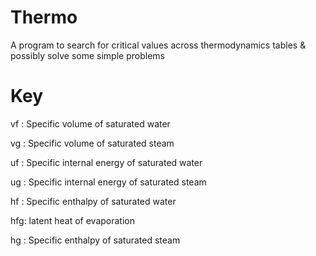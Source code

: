 # Thermo
A program to search for critical values across thermodynamics tables &amp; possibly solve some simple problems
# Key
  vf : Specific volume of saturated water
  
  vg : Specific volume of saturated steam
  
  uf : Specific internal energy of saturated water
  
  ug : Specific internal energy of saturated steam
  
  hf : Specific enthalpy of saturated water
  
  hfg: latent heat of evaporation
  
  hg : Specific enthalpy of saturated steam
